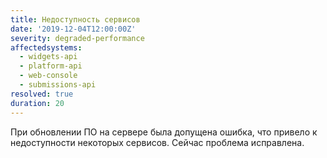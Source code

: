 ```yaml
---
title: Недоступность сервисов
date: '2019-12-04T12:00:00Z'
severity: degraded-performance
affectedsystems:
  - widgets-api
  - platform-api
  - web-console
  - submissions-api
resolved: true
duration: 20
---
```


При обновлении ПО на сервере была допущена ошибка, что привело к недоступности некоторых сервисов.
Сейчас проблема исправлена. 

<!--- language code: ru -->
